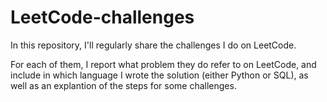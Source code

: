 # LeetCode-challenges
In this repository, I'll regularly share the challenges I do on LeetCode.

For each of them, I report what problem they do refer to on LeetCode, and include in which language I wrote the solution (either Python or SQL), as well as an explantion of the steps for some challenges.
